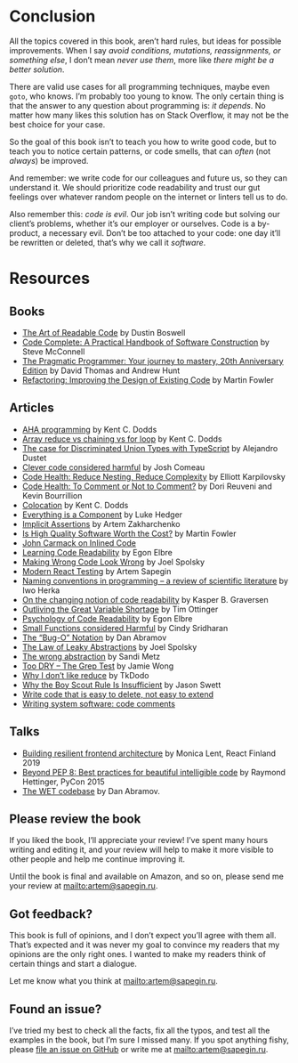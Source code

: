 # Conclusion

All the topics covered in this book, aren’t hard rules, but ideas for possible improvements. When I say _avoid conditions, mutations, reassignments, or something else_, I don’t mean _never use them_, more like _there might be a better solution_.

There are valid use cases for all programming techniques, maybe even `goto`, who knows. I’m probably too young to know. The only certain thing is that the answer to any question about programming is: _it depends_. No matter how many likes this solution has on Stack Overflow, it may not be the best choice for your case.

So the goal of this book isn’t to teach you how to write good code, but to teach you to notice certain patterns, or code smells, that can _often_ (not _always_) be improved.

And remember: we write code for our colleagues and future us, so they can understand it. We should prioritize code readability and trust our gut feelings over whatever random people on the internet or linters tell us to do.

Also remember this: _code is evil_. Our job isn’t writing code but solving our client’s problems, whether it’s our employer or ourselves. Code is a by-product, a necessary evil. Don’t be too attached to your code: one day it’ll be rewritten or deleted, that’s why we call it _software_.

# Resources

## Books

- [The Art of Readable Code](https://www.amazon.com/gp/product/0596802293/) by Dustin Boswell
- [Code Complete: A Practical Handbook of Software Construction](https://www.amazon.com/Code-Complete-Practical-Handbook-Construction/dp/0735619670/) by Steve McConnell
- [The Pragmatic Programmer: Your journey to mastery, 20th Anniversary Edition](https://www.amazon.com/Pragmatic-Programmer-journey-mastery-Anniversary-ebook/dp/B07VRS84D1/) by David Thomas and Andrew Hunt
- [Refactoring: Improving the Design of Existing Code](https://www.amazon.com/Refactoring-Improving-Existing-Addison-Wesley-Signature/dp/0134757599) by Martin Fowler

## Articles

<!-- cspell:disable -->

- [AHA programming](https://kentcdodds.com/blog/aha-programming) by Kent C. Dodds
- [Array reduce vs chaining vs for loop](https://kentcdodds.com/blog/array-reduce-vs-chaining-vs-for-loop) by Kent C. Dodds
- [The case for Discriminated Union Types with TypeScript](https://thoughtbot.com/blog/the-case-for-discriminated-union-types-with-typescript) by Alejandro Dustet
- [Clever code considered harmful](https://www.joshwcomeau.com/career/clever-code-considered-harmful/) by Josh Comeau
- [Code Health: Reduce Nesting, Reduce Complexity](https://testing.googleblog.com/2017/06/code-health-reduce-nesting-reduce.html?m=1) by Elliott Karpilovsky
- [Code Health: To Comment or Not to Comment?](https://testing.googleblog.com/2017/07/code-health-to-comment-or-not-to-comment.html?m=1) by Dori Reuveni and Kevin Bourrillion
- [Colocation](https://kentcdodds.com/blog/colocation) by Kent C. Dodds
- [Everything is a Component](https://medium.com/@level_out/everything-is-a-component-cf9f469ad981) by Luke Hedger
- [Implicit Assertions](https://www.epicweb.dev/implicit-assertions) by Artem Zakharchenko
- [Is High Quality Software Worth the Cost?](https://martinfowler.com/articles/is-quality-worth-cost.html) by Martin Fowler
- [John Carmack on Inlined Code](http://number-none.com/blow/blog/programming/2014/09/26/carmack-on-inlined-code.html)
- [Learning Code Readability](https://medium.com/@egonelbre/learning-code-readability-a80e311d3a20) by Egon Elbre
- [Making Wrong Code Look Wrong](https://www.joelonsoftware.com/2005/05/11/making-wrong-code-look-wrong/) by Joel Spolsky
- [Modern React Testing](https://sapegin.me/blog/react-testing-1-best-practices/) by Artem Sapegin
- [Naming conventions in programming – a review of scientific literature](https://makimo.pl/blog/scientific-perspective-on-naming-in-programming/) by Iwo Herka
- [On the changing notion of code readability](http://firstclassthoughts.co.uk/Articles/Readability/TheChangingNotionOfReadability.html) by Kasper B. Graversen
- [Outliving the Great Variable Shortage](https://waura1.rssing.com/chan-1910818/latest.php) by Tim Ottinger
- [Psychology of Code Readability](https://medium.com/@egonelbre/psychology-of-code-readability-d23b1ff1258a) by Egon Elbre
- [Small Functions considered Harmful](https://medium.com/@copyconstruct/small-functions-considered-harmful-91035d316c29) by Cindy Sridharan
- [The “Bug-O” Notation](https://overreacted.io/the-bug-o-notation/) by Dan Abramov
- [The Law of Leaky Abstractions](https://www.joelonsoftware.com/2002/11/11/the-law-of-leaky-abstractions/) by Joel Spolsky
- [The wrong abstraction](https://www.sandimetz.com/blog/2016/1/20/the-wrong-abstraction) by Sandi Metz
- [Too DRY – The Grep Test](http://jamie-wong.com/2013/07/12/grep-test/) by Jamie Wong
- [Why I don’t like reduce](https://tkdodo.eu/blog/why-i-dont-like-reduce) by TkDodo
- [Why the Boy Scout Rule Is Insufficient](https://www.codewithjason.com/boy-scout-rule-insufficient/) by Jason Swett
- [Write code that is easy to delete, not easy to extend](https://programmingisterrible.com/post/139222674273/write-code-that-is-easy-to-delete-not-easy-to)
- [Writing system software: code comments](http://antirez.com/news/124)

## Talks

- [Building resilient frontend architecture](https://www.youtube.com/watch?v=brMZLmZ1HR0) by Monica Lent, React Finland 2019
- [Beyond PEP 8: Best practices for beautiful intelligible code](https://www.youtube.com/watch?v=wf-BqAjZb8M) by Raymond Hettinger, PyCon 2015
- [The WET codebase](https://overreacted.io/the-wet-codebase/) by Dan Abramov.

<!-- cspell:enable -->

## Please review the book

If you liked the book, I’ll appreciate your review! I’ve spent many hours writing and editing it, and your review will help to make it more visible to other people and help me continue improving it.

Until the book is final and available on Amazon, and so on, please send me your review at [mailto:artem@sapegin.ru](artem@sapegin.ru).

## Got feedback?

This book is full of opinions, and I don’t expect you’ll agree with them all. That’s expected and it was never my goal to convince my readers that my opinions are the only right ones. I wanted to make my readers think of certain things and start a dialogue.

Let me know what you think at [mailto:artem@sapegin.ru](artem@sapegin.ru).

## Found an issue?

I’ve tried my best to check all the facts, fix all the typos, and test all the examples in the book, but I’m sure I missed many. If you spot anything fishy, please [file an issue on GitHub](https://github.com/sapegin/washingcode-book/issues) or write me at [mailto:artem@sapegin.ru](artem@sapegin.ru).
